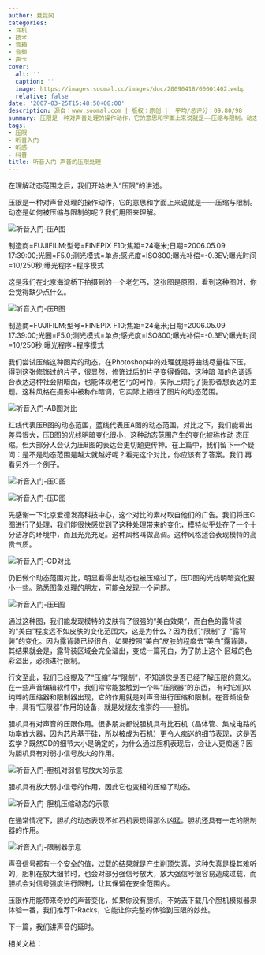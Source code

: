 ```yaml
---
author: 夏昆冈
categories:
- 耳机
- 技术
- 音箱
- 音频
- 声卡
cover:
  alt: ''
  caption: ''
  image: https://images.soomal.cc/images/doc/20090418/00001402.webp
  relative: false
date: '2007-03-25T15:48:50+08:00'
description: 源自：www.soomal.com | 版权：原创 |  平均/总评分：09.80/98
summary: 压限是一种对声音处理的操作动作，它的意思和字面上来说就是――压缩与限制。动态是如何被压缩与限制的呢？压限作用能带来奇妙的声音变化，如果你没有胆机，不妨去这个页面下载几个胆机模拟器来体验一番，我们推荐这个叫恐龙的家伙，它能让你完整的体验到压限的妙处。
tags:
- 压限
- 听音入门
- 听感
- 科普
title: 听音入门 声音的压限处理
---
```


在理解动态范围之后，我们开始进入“压限”的讲述。

压限是一种对声音处理的操作动作，它的意思和字面上来说就是――压缩与限制。动态是如何被压缩与限制的呢？我们用图来理解。



![听音入门-压A图](https://images.soomal.cc/images/doc/20090418/00001394.webp)

制造商=FUJIFILM;型号=FINEPIX F10;焦距=24毫米;日期=2006.05.09 17:39:00;光圈=F5.0;测光模式=单点;感光度=ISO800;曝光补偿=-0.3EV;曝光时间=10/250秒;曝光程序=程序模式



这是我们在北京海淀桥下拍摄到的一个老乞丐，这张图是原图，看到这种图时，你会觉得缺少点什么。



![听音入门-压B图](https://images.soomal.cc/images/doc/20090418/00001395.webp)

制造商=FUJIFILM;型号=FINEPIX F10;焦距=24毫米;日期=2006.05.09 17:39:00;光圈=F5.0;测光模式=单点;感光度=ISO800;曝光补偿=-0.3EV;曝光时间=10/250秒;曝光程序=程序模式



我们尝试压缩这种图片的动态，在Photoshop中的处理就是将曲线尽量往下压，得到这张修饰过的片子，很显然，修饰过后的片子变得昏暗，这种暗  暗的色调适合表达这种社会阴暗面，也能体现老乞丐的可怜，实际上烘托了摄影者想表达的主题。这种风格在摄影中被称作暗调，它实际上牺牲了图片的动态范围。

![听音入门-AB图对比](https://images.soomal.cc/images/doc/20090418/00001396.webp)



红线代表压B图的动态范围，蓝线代表压A图的动态范围，对比之下，我们能看出差异很大，压B图的光线明暗变化很小，这种动态范围产生的变化被称作动  态压缩。但大部分人会认为压B图的表达会更切题更传神。在上篇中，我们留下一个疑问：是不是动态范围是越大就越好呢？看完这个对比，你应该有了答案。我们  再看另外一个例子。

![听音入门-压C图](https://images.soomal.cc/images/doc/20090418/00001397.webp)



![听音入门-压D图](https://images.soomal.cc/images/doc/20090418/00001398.webp)



先感谢一下北京爱德发高科技中心，这个对比的素材取自他们的广告。我们将压C图进行了处理，我们能很快感觉到了这种处理带来的变化，模特似乎处在了一个十分洁净的环境中，而且光亮充足。这种风格叫做高调。这种风格适合表现模特的高贵气质。

![听音入门-CD对比](https://images.soomal.cc/images/doc/20090418/00001399.webp)



仍旧做个动态范围对比，明显看得出动态也被压缩过了，压D图的光线明暗变化要小一些。熟悉图象处理的朋友，可能会发现一个问题。



![听音入门-压E图](https://images.soomal.cc/images/doc/20090418/00001400.webp)



通过这种图，我们能发现模特的皮肤有了很强的“美白效果”，而白色的露背装的“美白”程度远不如皮肤的变化范围大，这是为什么？因为我们“限制”了  “露背装”的变化。因为露背装已经很白，如果按照“美白”皮肤的程度去“美白”露背装，其结果就会是，露背装区域会完全溢出，变成一篇死白，为了防止这个  区域的色彩溢出，必须进行限制。

行文至此，我们已经提及了“压缩”与“限制”，不知道您是否已经了解压限的意义。在一些声音编辑软件中，我们常常能接触到一个叫“压限器”的东西，  有时它们以纯粹的压缩器和限制器出现，它的作用就是对声音进行压缩和限制。在音频设备中，具有“压限器”作用的设备，就是发烧友推崇的――胆机。

胆机具有对声音的压限作用。很多朋友都说胆机具有比石机（晶体管、集成电路的功率放大器，因为芯片基于硅，所以被成为石机）更令人痴迷的细节表现，这是否玄学？既然CD的细节大小是确定的，为什么通过胆机表现后，会让人更痴迷？因为胆机具有对弱小信号放大的作用。



![听音入门-胆机对弱信号放大的示意](https://images.soomal.cc/images/doc/20090418/00001401.webp)



胆机具有放大弱小信号的作用，因此它也变相的压缩了动态。



![听音入门-胆机压缩动态的示意](https://images.soomal.cc/images/doc/20090418/00001402.webp)



在通常情况下，胆机的动态表现不如石机表现得那么凶猛。胆机还具有一定的限制器的作用。

![听音入门-限制器示意](https://images.soomal.cc/images/doc/20090418/00001403.webp)



声音信号都有一个安全的值，过载的结果就是产生削顶失真，这种失真是极其难听的，胆机在放大细节时，也会对部分强信号放大，放大强信号很容易造成过载，而胆机会对信号强度进行限制，让其保留在安全范围内。

压限作用能带来奇妙的声音变化，如果你没有胆机，不妨去下载几个胆机模拟器来体验一番，我们推荐T-Racks，它能让你完整的体验到压限的妙处。

下一篇，我们讲声音的延时。



相关文档：